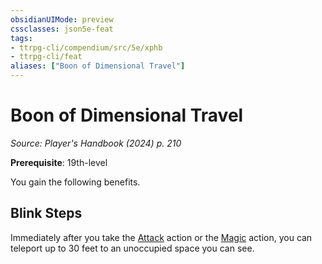 ```yaml
---
obsidianUIMode: preview
cssclasses: json5e-feat
tags:
- ttrpg-cli/compendium/src/5e/xphb
- ttrpg-cli/feat
aliases: ["Boon of Dimensional Travel"]
---
```

# Boon of Dimensional Travel
*Source: Player's Handbook (2024) p. 210*  

**Prerequisite**: 19th-level

You gain the following benefits.

## Blink Steps

Immediately after you take the [Attack](actions.md#Attack) action or the [Magic](actions.md#Magic) action, you can teleport up to 30 feet to an unoccupied space you can see.